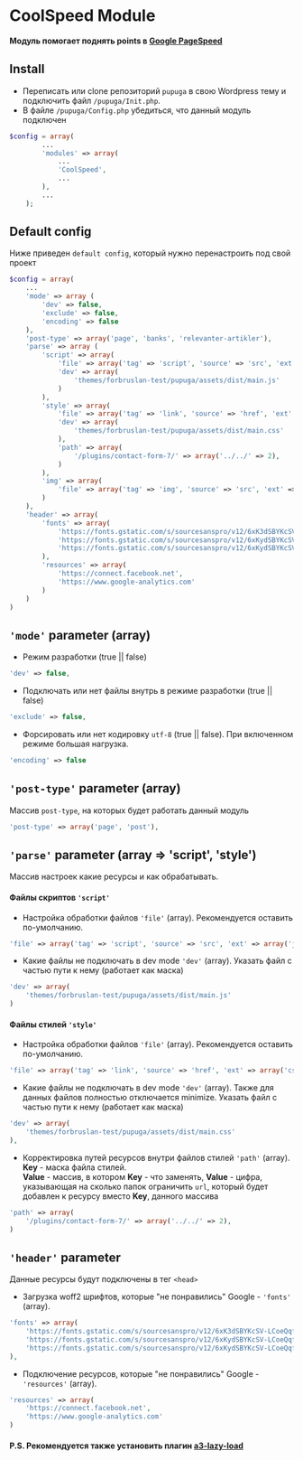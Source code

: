 CoolSpeed Module
==================================================

**Модуль помогает поднять points в [Google PageSpeed](https://developers.google.com/speed/pagespeed/insights/)**  


Install
-------
* Переписать или clone репозиторий `pupuga` в свою Wordpress тему и подключить файл `/pupuga/Init.php`. 
* В файле `/pupuga/Config.php` убедиться, что данный модуль подключен  
```php
$config = array(
        ...
        'modules' => array(
            ...
            'CoolSpeed',
            ...
        ),
        ...
    );
```

Default config
--------------
Ниже приведен `default config`, который нужно перенастроить под свой проект
```php
$config = array(
    ...
    'mode' => array (
        'dev' => false,
        'exclude' => false,
        'encoding' => false
    ),
    'post-type' => array('page', 'banks', 'relevanter-artikler'),
    'parse' => array (
        'script' => array(
            'file' => array('tag' => 'script', 'source' => 'src', 'ext' => array('js'), 'path' => true),
            'dev' => array(
                'themes/forbruslan-test/pupuga/assets/dist/main.js'
            )
        ),
        'style' => array(
            'file' => array('tag' => 'link', 'source' => 'href', 'ext' => array('css'), 'path' => true),
            'dev' => array(
                'themes/forbruslan-test/pupuga/assets/dist/main.css'
            ),
            'path' => array(
                '/plugins/contact-form-7/' => array('../../' => 2),
            )
        ),
        'img' => array(
            'file' => array('tag' => 'img', 'source' => 'src', 'ext' => array('jpg', 'png', 'svg'), 'path' => false),
        )
    ),
    'header' => array(
        'fonts' => array(
            'https://fonts.gstatic.com/s/sourcesanspro/v12/6xK3dSBYKcSV-LCoeQqfX1RYOo3qOK7l.woff2',
            'https://fonts.gstatic.com/s/sourcesanspro/v12/6xKydSBYKcSV-LCoeQqfX1RYOo3ig4vwlxdu.woff2',
            'https://fonts.gstatic.com/s/sourcesanspro/v12/6xKydSBYKcSV-LCoeQqfX1RYOo3i54rwlxdu.woff2'
        ),
        'resources' => array(
            'https://connect.facebook.net',
            'https://www.google-analytics.com'
        )
    )
)
```

`'mode'` parameter (array)
-----------------------
* Режим разработки (true || false)
```php
'dev' => false,
```
* Подключать или нет файлы внутрь в режиме разработки (true || false)
```php
'exclude' => false,
```
* Форсировать или нет кодировку `utf-8` (true || false). При включенном режиме большая нагрузка.
```php
'encoding' => false
```

`'post-type'` parameter (array)
----------------------------
Массив `post-type`, на которых будет работать данный модуль

```php
'post-type' => array('page', 'post'),
```

`'parse'` parameter (array => 'script', 'style')
------------------------
Массив настроек какие ресурсы и как обрабатывать.  
#### Файлы скриптов `'script'`
* Настройка обработки файлов `'file'` (array). Рекомендуется оставить по-умолчанию.
```php
'file' => array('tag' => 'script', 'source' => 'src', 'ext' => array('js'), 'path' => true),
```
* Какие файлы не подключать в dev mode `'dev'` (array). Указать файл с частью пути к нему (работает как маска)
```php
'dev' => array(
    'themes/forbruslan-test/pupuga/assets/dist/main.js'
)
```
#### Файлы стилей `'style'`
* Настройка обработки файлов `'file'` (array). Рекомендуется оставить по-умолчанию.
```php
'file' => array('tag' => 'link', 'source' => 'href', 'ext' => array('css'), 'path' => true),
```
* Какие файлы не подключать в dev mode `'dev'` (array). Также для данных файлов полностью отключается minimize. Указать файл с частью пути к нему (работает как маска)
```php
'dev' => array(
    'themes/forbruslan-test/pupuga/assets/dist/main.css'
),
```
* Корректировка путей ресурсов внутри файлов стилей `'path'` (array).  
**Key** - маска файла стилей.  
**Value** - массив, в котором **Key** - что заменять, **Value** - цифра, указывающая на сколько папок ограничить `url`, 
который будет добавлен к ресурсу вместо **Key**, данного массива
```php
'path' => array(
    '/plugins/contact-form-7/' => array('../../' => 2),
)
```

`'header'` parameter
--------------------
Данные ресурсы будут подключены в тег `<head>`
* Загрузка woff2 шрифтов, которые "не понравились" Google - `'fonts'` (array).
```php
'fonts' => array(
    'https://fonts.gstatic.com/s/sourcesanspro/v12/6xK3dSBYKcSV-LCoeQqfX1RYOo3qOK7l.woff2',
    'https://fonts.gstatic.com/s/sourcesanspro/v12/6xKydSBYKcSV-LCoeQqfX1RYOo3ig4vwlxdu.woff2',
    'https://fonts.gstatic.com/s/sourcesanspro/v12/6xKydSBYKcSV-LCoeQqfX1RYOo3i54rwlxdu.woff2'
),
```
* Подключение ресурсов, которые "не понравились" Google - `'resources'` (array).
```php
'resources' => array(
    'https://connect.facebook.net',
    'https://www.google-analytics.com'
)
```
#### P.S. Рекомендуется также установить плагин [a3-lazy-load](https://wordpress.org/plugins/a3-lazy-load/)